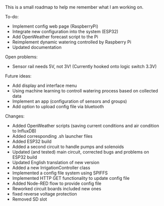 This is a small roadmap to help me remember what I am working on.

To-do:
- Implement config web page (RaspberryPi)
- Integrate new configuration into the system (ESP32)
- Add OpenWeather forecast script to the Pi
- Reimplement dynamic watering controlled by Raspberry Pi
- Updated documentation

Open problems:
- Sensor rail needs 5V, not 3V! (Currently hooked onto logic switch 3.3V)

Future ideas:
- Add display and interface menu
- Using machine learning to controll watering process based on collected data
- Implement an app (configuration of sensors and groups)
- Add option to upload config file via bluetooth

Changes:
- Added OpenWeather scripts (saving current conditions and air condition to InfluxDB)
- Added corresponding .sh launcher files
- Added ESP32 build
- Added a second circuit to handle pumps and solenoids
- Updated (and tested) main circuit, corrected bugs and problems on ESP32 build
- Updated English translation of new version
- Added a new IrrigationController class
- Implemented a config file system using SPIFFS
- Implemented HTTP GET functionality to update config file
- Added Node-RED flow to provide config file
- Reworked circuit boards included new ones
- fixed reverse voltage protection
- Removed SD slot
